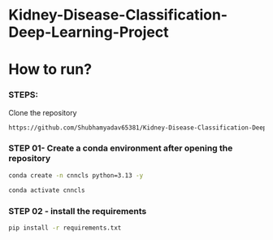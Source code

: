 # Kidney-Disease-Classification-Deep-Learning-Project


# How to run?
### STEPS:
Clone the repository
```bash 
https://github.com/Shubhamyadav65381/Kidney-Disease-Classification-Deep-Learning-Project.git
```
### STEP 01- Create a conda environment after opening the repository

```bash
conda create -n cnncls python=3.13 -y
```
```bash
conda activate cnncls
```
### STEP 02 - install the requirements
```bash
pip install -r requirements.txt
```
